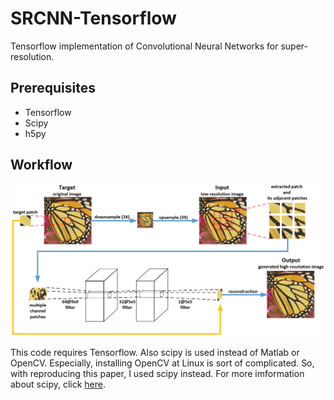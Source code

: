 # SRCNN-Tensorflow
Tensorflow implementation of Convolutional Neural Networks for super-resolution. 

## Prerequisites
 * Tensorflow
 * Scipy 
 * h5py

## Workflow
![orig](https://github.com/HaotianMXu/CASRCNN/blob/master/workflow.PNG)<br>

This code requires Tensorflow. Also scipy is used instead of Matlab or OpenCV. Especially, installing OpenCV at Linux is sort of complicated. So, with reproducing this paper, I used scipy instead. For more imformation about scipy, click [here](https://www.scipy.org/).

